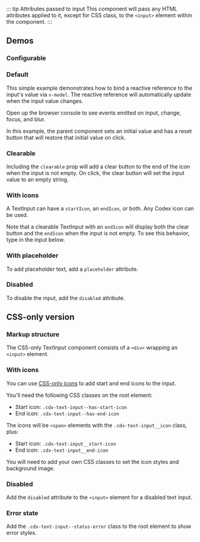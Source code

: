 <script setup>
import { cdxIconSearch, cdxIconInfoFilled } from '@wikimedia/codex-icons';
import CdxDocsConfigurableGeneric from '@/../src/components/configurable-generic/ConfigurableGeneric.vue';
import TextInputDemo from '@/../component-demos/text-input/examples/TextInputDemo.vue';

const controlsConfig = [
	{
		name: 'startIcon',
		type: 'icon'
	},
	{
		name: 'endIcon',
		type: 'icon'
	},
	{
		name: 'clearable',
		type: 'boolean'
	},
	{
		name: 'status',
		type: 'radio',
		options: [ 'default', 'error' ],
	},
	{
		name: 'disabled',
		type: 'boolean'
	},
	{
		name: 'placeholder',
		type: 'text'
	}
];
</script>

::: tip Attributes passed to input
This component will pass any HTML attributes applied to it, except for CSS class, to the `<input>`
element within the component.
:::

## Demos

### Configurable

<cdx-demo-wrapper :controls-config="controlsConfig" :show-generated-code="true" generated-model-name="inputValue">
<template v-slot:demo="{ propValues }">
<cdx-docs-configurable-generic v-bind="propValues" />
</template>
</cdx-demo-wrapper>

### Default

This simple example demonstrates how to bind a reactive reference to the input's value via
`v-model`. The reactive reference will automatically update when the input value changes.

Open up the browser console to see events emitted on input, change, focus, and blur.

<cdx-demo-wrapper>
<template v-slot:demo>
<text-input-demo :showValue="true" />
</template>

<template v-slot:code>

<<< @/../component-demos/text-input/examples/TextInputDefault.vue

</template>
</cdx-demo-wrapper>

In this example, the parent component sets an initial value and has a reset button that will restore
that initial value on click.

<cdx-demo-wrapper>
<template v-slot:demo>
<text-input-demo :showValue="true" initialValue="Initial value" :allowReset="true" />
</template>

<template v-slot:code>

<<< @/../component-demos/text-input/examples/TextInputInitialValue.vue

</template>
</cdx-demo-wrapper>

### Clearable

Including the `clearable` prop will add a clear button to the end of the icon when the input is not
empty. On click, the clear button will set the input value to an empty string.

<cdx-demo-wrapper>
<template v-slot:demo>
<text-input-demo :showValue="true" :input-props="{ clearable: true }" />
</template>

<template v-slot:code>

```vue-html
<cdx-text-input :clearable="true" />
```

</template>
</cdx-demo-wrapper>

### With icons

A TextInput can have a `startIcon`, an `endIcon`, or both. Any Codex icon can be used.

Note that a clearable TextInput with an `endIcon` will display both the clear button and the
`endIcon` when the input is not empty. To see this behavior, type in the input below.

<cdx-demo-wrapper>
<template v-slot:demo>
<text-input-demo :input-props="{ inputType: 'search', startIcon: cdxIconSearch, endIcon: cdxIconInfoFilled, clearable: true }" />
</template>

<template v-slot:code>

<<< @/../component-demos/text-input/examples/TextInputWithIcons.vue

</template>
</cdx-demo-wrapper>


### With placeholder

To add placeholder text, add a `placeholder` attribute.

<cdx-demo-wrapper>
<template v-slot:demo>
<text-input-demo placeholder="Start typing..." />
</template>

<template v-slot:code>

```vue-html
<cdx-text-input placeholder="Start typing..." />
```

</template>
</cdx-demo-wrapper>

### Disabled

To disable the input, add the `disabled` attribute.

<cdx-demo-wrapper>
<template v-slot:demo>
<text-input-demo :input-props="{ startIcon: cdxIconSearch, disabled: true }" />
</template>

<template v-slot:code>

```vue-html
<cdx-text-input :start-icon="cdxIconSearch" :disabled="true" />
```

</template>
</cdx-demo-wrapper>

## CSS-only version

### Markup structure

The CSS-only TextInput component consists of a `<div>` wrapping an `<input>` element.

<cdx-demo-wrapper>
<template v-slot:demo>
	<div class="cdx-text-input">
		<input class="cdx-text-input__input" type="text" placeholder="Start typing...">
	</div>
</template>
<template v-slot:code>

```html
<!-- Wrapper div. -->
<div class="cdx-text-input">
	<!-- Input element with CSS class and attributes. -->
	<input class="cdx-text-input__input" type="text" placeholder="Start typing...">
</div>
```

</template>
</cdx-demo-wrapper>

### With icons

You can use [CSS-only icons](./icon.md#css-only-version) to add start and end icons to the input.

You'll need the following CSS classes on the root element:
- Start icon: `.cdx-text-input--has-start-icon`
- End icon: `.cdx-text-input--has-end-icon`

The icons will be `<span>` elements with the `.cdx-text-input__icon` class, plus:
- Start icon: `.cdx-text-input__start-icon`
- End icon: `.cdx-text-input__end-icon`

You will need to add your own CSS classes to set the icon styles and background image.

<cdx-demo-wrapper>
<template v-slot:demo>
	<div class="cdx-text-input cdx-text-input--has-start-icon cdx-text-input--has-end-icon">
		<input class="cdx-text-input__input" type="text">
		<span class="cdx-text-input__icon cdx-text-input__start-icon cdx-demo-css-icon--search"></span>
		<span class="cdx-text-input__icon cdx-text-input__end-icon cdx-demo-css-icon--info-filled"></span>
	</div>
</template>
<template v-slot:code>

```html
<div class="cdx-text-input cdx-text-input--has-start-icon cdx-text-input--has-end-icon">
	<input class="cdx-text-input__input" type="text">
	<span class="cdx-text-input__icon cdx-text-input__start-icon cdx-demo-css-icon--search"></span>
	<span class="cdx-text-input__icon cdx-text-input__end-icon cdx-demo-css-icon--info-filled"></span>
</div>
```

```less
.cdx-demo-css-icon {
	&--search {
		.cdx-mixin-css-icon( @cdx-icon-search );
	}

	&--info-filled {
		.cdx-mixin-css-icon( @cdx-icon-info-filled );
	}
}
```

</template>
</cdx-demo-wrapper>

### Disabled

Add the `disabled` attribute to the `<input>` element for a disabled text input.

<cdx-demo-wrapper>
<template v-slot:demo>
	<div class="cdx-text-input cdx-text-input--has-start-icon cdx-text-input--has-end-icon">
		<input class="cdx-text-input__input" type="text" placeholder="Start typing..." disabled>
		<span class="cdx-text-input__icon cdx-text-input__start-icon cdx-demo-css-icon--search"></span>
		<span class="cdx-text-input__icon cdx-text-input__end-icon cdx-demo-css-icon--info-filled"></span>
	</div>
</template>
<template v-slot:code>

```html
<div class="cdx-text-input cdx-text-input--has-start-icon cdx-text-input--has-end-icon">
	<input class="cdx-text-input__input" type="text" placeholder="Start typing..." disabled>
	<span class="cdx-text-input__icon cdx-text-input__start-icon cdx-demo-css-icon--search"></span>
	<span class="cdx-text-input__icon cdx-text-input__end-icon cdx-demo-css-icon--info-filled"></span>
</div>
```

```less
.cdx-demo-css-icon {
	&--search {
		.cdx-mixin-css-icon( @cdx-icon-search );
	}

	&--info-filled {
		.cdx-mixin-css-icon( @cdx-icon-info-filled );
	}
}
```

</template>
</cdx-demo-wrapper>

### Error state

Add the `.cdx-text-input--status-error` class to the root element to show error styles.

<cdx-demo-wrapper>
<template v-slot:demo>
	<div class="cdx-text-input cdx-text-input--status-error">
		<input class="cdx-text-input__input" type="text" value="Something's wrong">
	</div>
</template>
<template v-slot:code>

```html
<div class="cdx-text-input cdx-text-input--status-error">
	<input class="cdx-text-input__input" type="text" value="Something's wrong">
</div>
```

</template>
</cdx-demo-wrapper>

<style lang="less" scoped>
@import ( reference ) '@wikimedia/codex-design-tokens/theme-wikimedia-ui.less';
@import ( reference ) '@wikimedia/codex/mixins/css-icon.less';

/* stylelint-disable-next-line selector-class-pattern */
:deep( .cdx-demo-wrapper__demo-pane .cdx-text-input ) {
	max-width: @size-2800;
	margin-bottom: @spacing-100;
}

.cdx-demo-css-icon {
	&--search {
		.cdx-mixin-css-icon( @cdx-icon-search );
	}

	&--info-filled {
		.cdx-mixin-css-icon( @cdx-icon-info-filled );
	}
}
</style>
